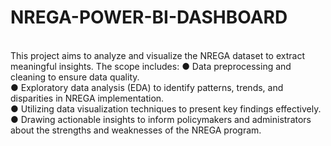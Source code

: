 # NREGA-POWER-BI-DASHBOARD
<br>
This project aims to analyze and visualize the NREGA dataset to extract meaningful insights.
The scope includes:
● Data preprocessing and cleaning to ensure data quality.<br>
● Exploratory data analysis (EDA) to identify patterns, trends, and disparities in
NREGA implementation.<br>
● Utilizing data visualization techniques to present key findings effectively.<br>
● Drawing actionable insights to inform policymakers and administrators about the strengths
and weaknesses of the NREGA program.<br>
